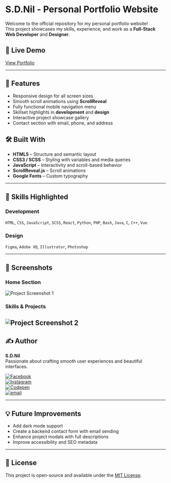 # S.D.Nil - Personal Portfolio Website

Welcome to the official repository for my personal portfolio website!  
This project showcases my skills, experience, and work as a **Full-Stack Web Developer** and **Designer**.

## 🔗 Live Demo
[View Portfolio](https://codepen.io/hidinhgy-the-selector/full/zxOmmWY)

---

## 📌 Features

- Responsive design for all screen sizes
- Smooth scroll animations using **ScrollReveal**
- Fully functional mobile navigation menu
- Skillset highlights in **development** and **design**
- Interactive project showcase gallery
- Contact section with email, phone, and address



## 🛠️ Built With

- **HTML5** – Structure and semantic layout
- **CSS3 / SCSS** – Styling with variables and media queries
- **JavaScript** – Interactivity and scroll-based behavior
- **ScrollReveal.js** – Scroll animations
- **Google Fonts** – Custom typography

---

## 🧠 Skills Highlighted

### Development
`HTML`, `CSS`, `JavaScript`, `SCSS`, `React`, `Python`, `PHP`, `Bash`, `Java`, `C`, `C++`, `Vue`

### Design
`Figma`, `Adobe XD`, `Illustrator`, `Photoshop`

---

## 📸 Screenshots

### Home Section
![Project Screenshot 1](https://i.postimg.cc/KvjK7BRr/Project1.jpg)

### Skills & Projects
![Project Screenshot 2](https://i.postimg.cc/zfC3Dkc5/Project2.jpg)
---

## ✍️ Author

**S.D.Nil**  
Passionate about crafting smooth user experiences and beautiful interfaces.

[![Facebook](https://img.shields.io/badge/Facebook-%231877F2.svg?logo=Facebook&logoColor=white)](https://www.facebook.com/share/16381jBqFQ/)  
[![Instagram](https://img.shields.io/badge/Instagram-%23E4405F.svg?logo=Instagram&logoColor=white)](https://instagram.com/_s.d.nil_)  
[![Codepen](https://img.shields.io/badge/Codepen-000000?logo=codepen&logoColor=white)](https://codepen.io/hidinhgy-the-selector)  
[![email](https://img.shields.io/badge/Email-D14836?logo=gmail&logoColor=white)](mailto:gamersclub3232@gmail.com)

---

## 💡 Future Improvements

- Add dark mode support
- Create a backend contact form with email sending
- Enhance project modals with full descriptions
- Improve accessibility and SEO metadata

---

## 📄 License

This project is open-source and available under the [MIT License](LICENSE).
